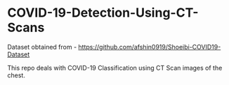 # COVID-19-Detection-Using-CT-Scans

Dataset obtained from - https://github.com/afshin0919/Shoeibi-COVID19-Dataset

This repo deals with COVID-19 Classification using CT Scan images of the chest.
